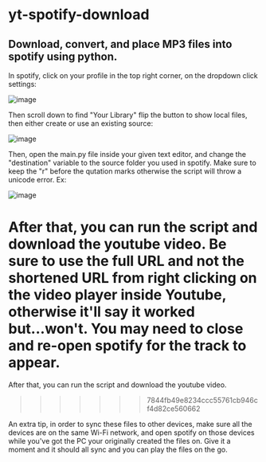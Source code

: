 # yt-spotify-download

## Download, convert, and place MP3 files into spotify using python.

In spotify, click on your profile in the top right corner, on the dropdown click settings:

![image](https://github.com/Nagamakii/yt-spotify-download/assets/65210794/baa3ee95-e4ca-4282-ad93-3c30af49641d)

Then scroll down to find "Your Library" flip the button to show local files, then either create or use an existing source:

![image](https://github.com/Nagamakii/yt-spotify-download/assets/65210794/55cbf88d-3d85-4a0c-ae9c-3452ece7f706)

Then, open the main.py file inside your given text editor, and change the "destination" variable to the source folder you used in spotify. Make sure to keep the "r" before the qutation marks otherwise the script will throw a unicode error. Ex:

![image](https://github.com/Nagamakii/yt-spotify-download/assets/65210794/b5344365-6b50-4a96-ad72-3069882457f9)

After that, you can run the script and download the youtube video. Be sure to use the full URL and not the shortened URL from right clicking on the video player inside Youtube, otherwise it'll say it worked but...won't. You may need to close and re-open spotify for the track to appear.
=======
After that, you can run the script and download the youtube video. 
>>>>>>> 7844fb49e8234ccc55761cb946cf4d82ce560662

An extra tip, in order to sync these files to other devices, make sure all the devices are on the same Wi-Fi network, and open spotify on those devices while you've got the PC your originally created the files on. Give it a moment and it should all sync and you can play the files on the go.
